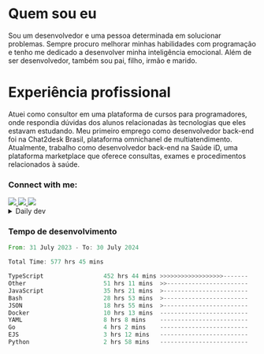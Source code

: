 # Quem sou eu
Sou um desenvolvedor e uma pessoa determinada em solucionar problemas. Sempre procuro melhorar minhas habilidades com programação e tenho me dedicado a desenvolver minha inteligência emocional. Além de ser desenvolvedor, também sou pai, filho, irmão e marido.

# Experiência profissional
Atuei como consultor em uma plataforma de cursos para programadores, onde respondia dúvidas dos alunos relacionadas às tecnologias que eles estavam estudando.
Meu primeiro emprego como desenvolvedor back-end foi na Chat2desk Brasil, plataforma omnichanel de multiatendimento.
Atualmente, trabalho como desenvolvedor back-end na Saúde iD, uma plataforma marketplace que oferece consultas, exames e procedimentos relacionados à saúde.

### Connect with me:
<a href="https://www.linkedin.com/in/theusmoreira" target="_blank" >
<img src="https://img.shields.io/badge/linkedin-%230077B5.svg?&style=for-the-badge&logo=linkedin&logoColor=white ">
</a>
<a href="https://www.instagram.com/matheus.s.moreira/" target="_blank">
<img src="https://img.shields.io/badge/instagram-%23E4405F.svg?&style=for-the-badge&logo=instagram&logoColor=white">
</a>
<a href="mailto:matheussm301@gmail.com"  target="_blank">
<img src="https://img.shields.io/badge/gmail-%23E4405F.svg?&style=for-the-badge&logo=gmail&logoColor=white">
</a>


<details>
  <summary>Daily dev </summary>
<p>
  <a href="https://app.daily.dev/matheussantos"><img src="https://github.com/matheus-santos-moreira/matheus-santos-moreira/blob/master/devcard.svg" width="200" alt="Matheus Santos's Dev Card"/></a>
 </p>
</details>

<h3>Tempo de desenvolvimento</h3>

<!--START_SECTION:waka-->

```rust
From: 31 July 2023 - To: 30 July 2024

Total Time: 577 hrs 45 mins

TypeScript                 452 hrs 44 mins >>>>>>>>>>>>>>>>>>-------   71.98 %
Other                      51 hrs 11 mins  >>-----------------------   08.14 %
JavaScript                 35 hrs 21 mins  >------------------------   05.62 %
Bash                       28 hrs 53 mins  >------------------------   04.59 %
JSON                       18 hrs 55 mins  >------------------------   03.01 %
Docker                     10 hrs 13 mins  -------------------------   01.63 %
YAML                       8 hrs 8 mins    -------------------------   01.29 %
Go                         4 hrs 2 mins    -------------------------   00.64 %
EJS                        3 hrs 12 mins   -------------------------   00.51 %
Python                     2 hrs 58 mins   -------------------------   00.47 %
```

<!--END_SECTION:waka-->

